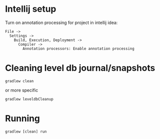 # Intellij setup
Turn on annotation processing for project in intellij idea:
```
File -> 
  Settings -> 
    Build, Execution, Deployment -> 
      Compiler -> 
        Annotation processors: Enable annotation processing
```

# Cleaning level db journal/snapshots 
```
gradlew clean
```
or more specific
```
gradlew leveldbCleanup
```

# Running
```
gradlew [clean] run
```
